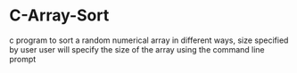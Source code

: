 # C-Array-Sort
c program to sort a random numerical array in different ways, size specified by user 
    user will specify the size of the array using the command line prompt
